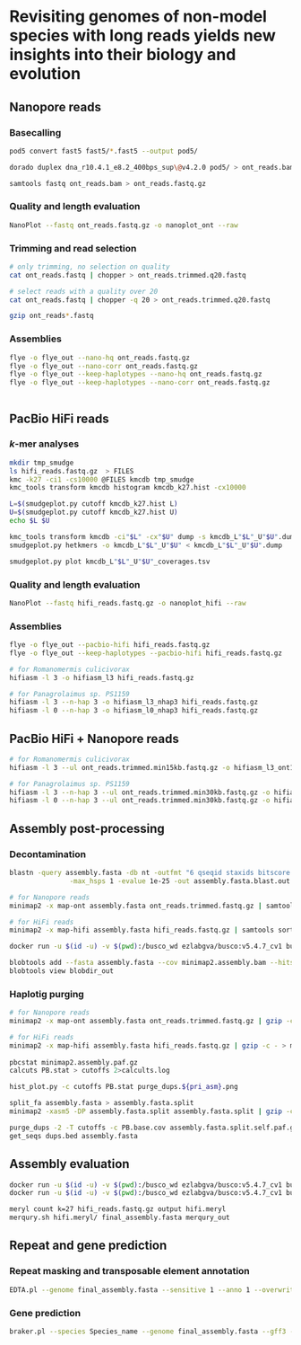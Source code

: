 # Revisiting genomes of non-model species with long reads yields new insights into their biology and evolution

## Nanopore reads

### Basecalling

```sh
pod5 convert fast5 fast5/*.fast5 --output pod5/
```
```sh
dorado duplex dna_r10.4.1_e8.2_400bps_sup\@v4.2.0 pod5/ > ont_reads.bam
```
```sh
samtools fastq ont_reads.bam > ont_reads.fastq.gz
```

### Quality and length evaluation

```sh
NanoPlot --fastq ont_reads.fastq.gz -o nanoplot_ont --raw
```

### Trimming and read selection

```sh
# only trimming, no selection on quality
cat ont_reads.fastq | chopper > ont_reads.trimmed.q20.fastq

# select reads with a quality over 20
cat ont_reads.fastq | chopper -q 20 > ont_reads.trimmed.q20.fastq

gzip ont_reads*.fastq
```

### Assemblies 

```sh
flye -o flye_out --nano-hq ont_reads.fastq.gz
flye -o flye_out --nano-corr ont_reads.fastq.gz
flye -o flye_out --keep-haplotypes --nano-hq ont_reads.fastq.gz
flye -o flye_out --keep-haplotypes --nano-corr ont_reads.fastq.gz
```
```sh

```
## PacBio HiFi reads

### *k*-mer analyses

```sh
mkdir tmp_smudge
ls hifi_reads.fastq.gz  > FILES
kmc -k27 -ci1 -cs10000 @FILES kmcdb tmp_smudge
kmc_tools transform kmcdb histogram kmcdb_k27.hist -cx10000

L=$(smudgeplot.py cutoff kmcdb_k27.hist L)
U=$(smudgeplot.py cutoff kmcdb_k27.hist U)
echo $L $U

kmc_tools transform kmcdb -ci"$L" -cx"$U" dump -s kmcdb_L"$L"_U"$U".dump
smudgeplot.py hetkmers -o kmcdb_L"$L"_U"$U" < kmcdb_L"$L"_U"$U".dump

smudgeplot.py plot kmcdb_L"$L"_U"$U"_coverages.tsv
```

### Quality and length evaluation

```sh
NanoPlot --fastq hifi_reads.fastq.gz -o nanoplot_hifi --raw
```

### Assemblies

```sh
flye -o flye_out --pacbio-hifi hifi_reads.fastq.gz
flye -o flye_out --keep-haplotypes --pacbio-hifi hifi_reads.fastq.gz
```

```sh
# for Romanomermis culicivorax
hifiasm -l 3 -o hifiasm_l3 hifi_reads.fastq.gz

# for Panagrolaimus sp. PS1159
hifiasm -l 3 --n-hap 3 -o hifiasm_l3_nhap3 hifi_reads.fastq.gz
hifiasm -l 0 --n-hap 3 -o hifiasm_l0_nhap3 hifi_reads.fastq.gz
```

## PacBio HiFi + Nanopore reads

```sh
# for Romanomermis culicivorax
hifiasm -l 3 --ul ont_reads.trimmed.min15kb.fastq.gz -o hifiasm_l3_ont15kb hifi_reads.fastq.gz

# for Panagrolaimus sp. PS1159
hifiasm -l 3 --n-hap 3 --ul ont_reads.trimmed.min30kb.fastq.gz -o hifiasm_l3_nhap3_ont30kb hifi_reads.fastq.gz
hifiasm -l 0 --n-hap 3 --ul ont_reads.trimmed.min30kb.fastq.gz -o hifiasm_l0_nhap3_ont30kb hifi_reads.fastq.gz
```

## Assembly post-processing

### Decontamination

```sh
blastn -query assembly.fasta -db nt -outfmt "6 qseqid staxids bitscore std sscinames scomnames" \
               -max_hsps 1 -evalue 1e-25 -out assembly.fasta.blast.out
```
```sh
# for Nanopore reads
minimap2 -x map-ont assembly.fasta ont_reads.trimmed.fastq.gz | samtools sort > minimap2.assembly.bam

# for HiFi reads
minimap2 -x map-hifi assembly.fasta hifi_reads.fastq.gz | samtools sort > minimap2.assembly.bam
```
```sh
docker run -u $(id -u) -v $(pwd):/busco_wd ezlabgva/busco:v5.4.7_cv1 busco -i assembly.fasta -o busco_metazoa_odb10_assembly -m genome -l metazoa_odb10
```
```sh
blobtools add --fasta assembly.fasta --cov minimap2.assembly.bam --hits assembly.fasta.blast.out --busco busco_metazoa_odb10_assembly/run_metazoa_odb10/full_table.tsv --taxdump taxdump --create blobdir_out
blobtools view blobdir_out
```

### Haplotig purging

```sh
# for Nanopore reads
minimap2 -x map-ont assembly.fasta ont_reads.trimmed.fastq.gz | gzip -c - > minimap2.assembly.paf.gz

# for HiFi reads
minimap2 -x map-hifi assembly.fasta hifi_reads.fastq.gz | gzip -c - > minimap2.assembly.paf.gz
        
pbcstat minimap2.assembly.paf.gz 
calcuts PB.stat > cutoffs 2>calcults.log

hist_plot.py -c cutoffs PB.stat purge_dups.${pri_asm}.png

split_fa assembly.fasta > assembly.fasta.split
minimap2 -xasm5 -DP assembly.fasta.split assembly.fasta.split | gzip -c - > assembly.fasta.split.self.paf.gz

purge_dups -2 -T cutoffs -c PB.base.cov assembly.fasta.split.self.paf.gz > dups.bed 2> purge_dups.log
get_seqs dups.bed assembly.fasta
```

## Assembly evaluation

```sh
docker run -u $(id -u) -v $(pwd):/busco_wd ezlabgva/busco:v5.4.7_cv1 busco -i assembly.fasta -o busco_metazoa_odb10_assembly -m genome -l metazoa_odb10
docker run -u $(id -u) -v $(pwd):/busco_wd ezlabgva/busco:v5.4.7_cv1 busco -i assembly.fasta -o busco_nematoda_odb10_assembly -m genome -l nematoda_odb10
```
```sh
meryl count k=27 hifi_reads.fastq.gz output hifi.meryl
merqury.sh hifi.meryl/ final_assembly.fasta merqury_out
```

## Repeat and gene prediction

### Repeat masking and transposable element annotation

```sh
EDTA.pl --genome final_assembly.fasta --sensitive 1 --anno 1 --overwrite 1 --force 1
```

### Gene prediction

```sh
braker.pl --species Species_name --genome final_assembly.fasta --gff3 --UTR off --bam hisat2.assembly.bam
```
